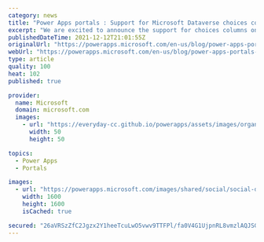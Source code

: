 ```yaml
---
category: news
title: "Power Apps portals : Support for Microsoft Dataverse choices columns (preview)"
excerpt: "We are excited to announce the support for choices columns on portals is now available for public preview. "
publishedDateTime: 2021-12-12T21:01:55Z
originalUrl: "https://powerapps.microsoft.com/en-us/blog/power-apps-portals-support-for-microsoft-dataverse-choices-columns-preview/"
webUrl: "https://powerapps.microsoft.com/en-us/blog/power-apps-portals-support-for-microsoft-dataverse-choices-columns-preview/"
type: article
quality: 100
heat: 102
published: true

provider:
  name: Microsoft
  domain: microsoft.com
  images:
    - url: "https://everyday-cc.github.io/powerapps/assets/images/organizations/microsoft.com-50x50.jpg"
      width: 50
      height: 50

topics:
  - Power Apps
  - Portals

images:
  - url: "https://powerapps.microsoft.com/images/shared/social/social-default-image.png"
    width: 1600
    height: 1600
    isCached: true

secured: "26aVRSzZfC2Jgzx2Y1heeTcuLwO5vwv9TTFPl/fa0V4G1UjpnRL8vmzlAQJSGinDL9XOTJ514a6pCC+c9KB7hvAa7mqYoSj1oq1Ft+bDD17C2IIg8gk4aZ8v7uiMj9tAeBlsYXOKxeGCup/nworpVDfymopsv/USN1PwRI4R1749ZskAEZWpn7pmo7mp4EQRgxktHkgubJB0tvq2VGL81gD5uFeAo8zI7AIdWfBmMWX5/Zw4mvyWYylmiH1UMsI5Yaa3MG84NSMWJ4zgbp7A1kN4nvqnMGruH/InX2JfzDfRV1png/gfhisAR+0YtVSW8Tc0xsr9Gm+YnCjD6VjkpwDHGFDABsXjgpL/62AfuhI=;nfxJymwOwEp7ZE1Om9wMEQ=="
---
```


